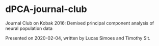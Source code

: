 # dPCA-journal-club

Journal Club on Kobak 2016: Demixed principal component analysis of neural population data

Presented on 2020-02-04, written by Lucas Simoes and Timothy Sit.

